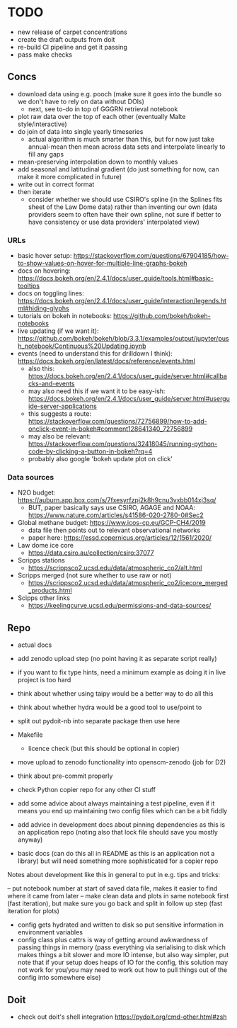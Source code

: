 # TODO

- new release of carpet concentrations
- create the draft outputs from doit
- re-build CI pipeline and get it passing
- pass make checks

## Concs

- download data using e.g. pooch (make sure it goes into the bundle so we don't have to rely on data without DOIs)
    - next, see to-do in top of GGGRN retrieval notebook
- plot raw data over the top of each other (eventually Malte style/interactive)
- do join of data into single yearly timeseries
    - actual algorithm is much smarter than this, but for now just take annual-mean then mean across data sets and interpolate linearly to fill any gaps
- mean-preserving interpolation down to monthly values
- add seasonal and latitudinal gradient (do just something for now, can make it more complicated in future)
- write out in correct format
- then iterate
    - consider whether we should use CSIRO's spline (in the Splines fits sheet of the Law Dome data) rather than inventing our own (data providers seem to often have their own spline, not sure if better to have consistency or use data providers' interpolated view)

### URLs

- basic hover setup: https://stackoverflow.com/questions/67904185/how-to-show-values-on-hover-for-multiple-line-graphs-bokeh
- docs on hovering: https://docs.bokeh.org/en/2.4.1/docs/user_guide/tools.html#basic-tooltips
- docs on toggling lines: https://docs.bokeh.org/en/2.4.1/docs/user_guide/interaction/legends.html#hiding-glyphs
- tutorials on bokeh in notebooks: https://github.com/bokeh/bokeh-notebooks
- live updating (if we want it): https://github.com/bokeh/bokeh/blob/3.3.1/examples/output/jupyter/push_notebook/Continuous%20Updating.ipynb
- events (need to understand this for drilldown I think): https://docs.bokeh.org/en/latest/docs/reference/events.html
    - also this: https://docs.bokeh.org/en/2.4.1/docs/user_guide/server.html#callbacks-and-events
    - may also need this if we want it to be easy-ish: https://docs.bokeh.org/en/2.4.1/docs/user_guide/server.html#userguide-server-applications
    - this suggests a route: https://stackoverflow.com/questions/72756899/how-to-add-onclick-event-in-bokeh#comment128641340_72756899
    - may also be relevant: https://stackoverflow.com/questions/32418045/running-python-code-by-clicking-a-button-in-bokeh?rq=4
    - probably also google 'bokeh update plot on click'

### Data sources

- N2O budget: https://auburn.app.box.com/s/7fxesyrfzpj2k8h9cnu3vxbb014xj3sq/
    - BUT, paper basically says use CSIRO, AGAGE and NOAA: https://www.nature.com/articles/s41586-020-2780-0#Sec2
- Global methane budget: https://www.icos-cp.eu/GCP-CH4/2019
    - data file then points out to relevant observational networks
    - paper here: https://essd.copernicus.org/articles/12/1561/2020/
- Law dome ice core
    - https://data.csiro.au/collection/csiro:37077
- Scripps stations
    - https://scrippsco2.ucsd.edu/data/atmospheric_co2/alt.html
- Scripps merged (not sure whether to use raw or not)
    - https://scrippsco2.ucsd.edu/data/atmospheric_co2/icecore_merged_products.html
- Scipps other links
    - https://keelingcurve.ucsd.edu/permissions-and-data-sources/

## Repo

- actual docs
- add zenodo upload step (no point having it as separate script really)
- if you want to fix type hints, need a minimum example as doing it in live project is too hard

- think about whether using taipy would be a better way to do all this
- think about whether hydra would be a good tool to use/point to

- split out pydoit-nb into separate package then use here
- Makefile
    - licence check (but this should be optional in copier)
- move upload to zenodo functionality into openscm-zenodo (job for D2)
- think about pre-commit properly
- check Python copier repo for any other CI stuff
- add some advice about always maintaining a test pipeline, even if it means you end up maintaining two config files which can be a bit fiddly
- add advice in development docs about pinning dependencies as this is an application repo (noting also that lock file should save you mostly anyway)
- basic docs (can do this all in README as this is an application not a library) but will need something more sophisticated for a copier repo

Notes about development like this in general to put in e.g. tips and tricks:

– put notebook number at start of saved data file, makes it easier to find where it came from later
– make clean data and plots in same notebook first (fast iteration), but make sure you go back and split in follow up step (fast iteration for plots)
- config gets hydrated and written to disk so put sensitive information in environment variables
- config class plus cattrs is way of getting around awkwardness of passing things in memory (pass everything via serialising to disk which makes things a bit slower and more IO intense, but also way simpler, put note that if your setup does heaps of IO for the config, this solution may not work for you/you may need to work out how to pull things out of the config into somewhere else)

## Doit

- check out doit's shell integration https://pydoit.org/cmd-other.html#zsh
